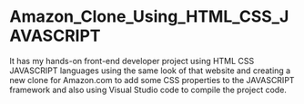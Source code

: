 # Amazon_Clone_Using_HTML_CSS_JAVASCRIPT
It has my hands-on front-end developer project using HTML CSS JAVASCRIPT languages using the same look of that website and creating a new clone for Amazon.com to add some CSS properties to the JAVASCRIPT framework and also using Visual Studio code to compile the project code.
